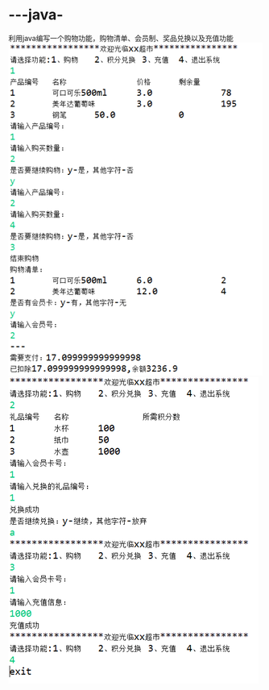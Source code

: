 # ---java-
利用java编写一个购物功能，购物清单、会员制、奖品兑换以及充值功能
![效果图](https://github.com/messiff/---java-/blob/master/Snipaste_2019-03-22_19-59-33.png)
![效果图2](https://github.com/messiff/---java-/blob/master/Snipaste_2019-03-22_20-00-18.png)
